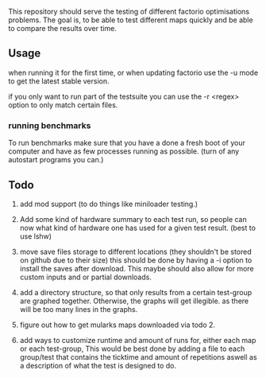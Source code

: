 This repository should serve the testing of different factorio optimisations problems. 
The goal is, to be able to test different maps quickly and be able to compare the results over time.  

## Usage 

when running it for the first time, or when updating factorio use the -u mode to get the latest stable version.

if you only want to run part of the testsuite you can use the -r \<regex> option to only match certain files. 

### running benchmarks
To run benchmarks make sure that you have a done a fresh boot of your computer and have as few processes running as possible. (turn of any autostart programs you can.)


## Todo

1) add mod support (to do things like miniloader testing.)
2) Add some kind of hardware summary to each test run, so people can now what kind of hardware one has used for a given test result. (best to use lshw)
2) move save files storage to different locations (they shouldn't be stored on github due to their size) 
this should be done by having a -i option to install the saves after download. This maybe should also allow for more custom inputs and or partial downloads.
3) add a directory structure, so that only results from a certain test-group are graphed together. Otherwise, the graphs will get illegible. as there will be too many lines in the graphs. 
4) figure out how to get mularks maps downloaded via todo 2. 

5) add ways to customize runtime and amount of runs for, either each map or each test-group, This would be best done by adding a file to each group/test that contains the ticktime and amount of repetitions aswell as a description of what the test is designed to do. 